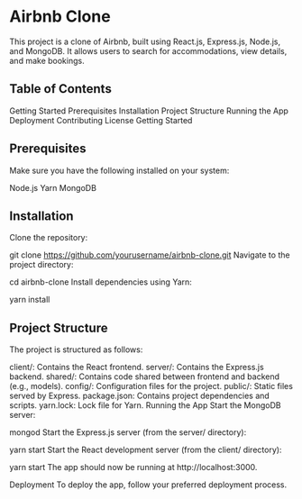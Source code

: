 # Airbnb Clone
This project is a clone of Airbnb, built using React.js, Express.js, Node.js, and MongoDB. It allows users to search for accommodations, view details, and make bookings.

##  Table of Contents
Getting Started
Prerequisites
Installation
Project Structure
Running the App
Deployment
Contributing
License
Getting Started
## Prerequisites
Make sure you have the following installed on your system:

Node.js
Yarn
MongoDB

## Installation
Clone the repository:

git clone https://github.com/yourusername/airbnb-clone.git
Navigate to the project directory:

cd airbnb-clone
Install dependencies using Yarn:

yarn install
## Project Structure
The project is structured as follows:

client/: Contains the React frontend.
server/: Contains the Express.js backend.
shared/: Contains code shared between frontend and backend (e.g., models).
config/: Configuration files for the project.
public/: Static files served by Express.
package.json: Contains project dependencies and scripts.
yarn.lock: Lock file for Yarn.
Running the App
Start the MongoDB server:

mongod
Start the Express.js server (from the server/ directory):

yarn start
Start the React development server (from the client/ directory):

yarn start
The app should now be running at http://localhost:3000.

Deployment
To deploy the app, follow your preferred deployment process.
